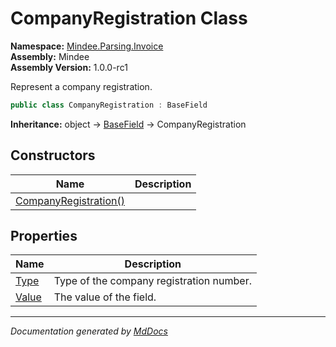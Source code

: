 ﻿<!--  
  <auto-generated>   
    The contents of this file were generated by a tool.  
    Changes to this file may be list if the file is regenerated  
  </auto-generated>   
-->

# CompanyRegistration Class

**Namespace:** [Mindee.Parsing.Invoice](../index.md)  
**Assembly:** Mindee  
**Assembly Version:** 1.0.0\-rc1

Represent a company registration.

```csharp
public class CompanyRegistration : BaseField
```

**Inheritance:** object → [BaseField](../../Common/BaseField/index.md) → CompanyRegistration

## Constructors

| Name                                           | Description |
| ---------------------------------------------- | ----------- |
| [CompanyRegistration()](constructors/index.md) |             |

## Properties

| Name                         | Description                              |
| ---------------------------- | ---------------------------------------- |
| [Type](properties/Type.md)   | Type of the company registration number. |
| [Value](properties/Value.md) | The value of the field.                  |

___

*Documentation generated by [MdDocs](https://github.com/ap0llo/mddocs)*
